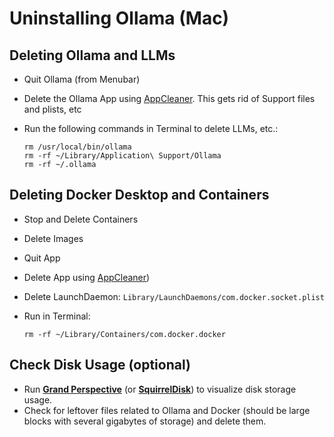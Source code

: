# Uninstalling Ollama (Mac)

## Deleting Ollama and LLMs
- Quit Ollama (from Menubar)
- Delete the Ollama App using [AppCleaner](https://freemacsoft.net/appcleaner/). This gets rid of Support files and plists, etc
- Run the following commands in Terminal to delete LLMs, etc.:
	
	```shell
	rm /usr/local/bin/ollama 
	rm -rf ~/Library/Application\ Support/Ollama
	rm -rf ~/.ollama
	```

## Deleting Docker Desktop and Containers
- Stop and Delete Containers
- Delete Images
- Quit App
- Delete App using [AppCleaner](https://freemacsoft.net/appcleaner/))
- Delete LaunchDaemon: `Library/LaunchDaemons/com.docker.socket.plist`
- Run in Terminal:
	
	```shell
	rm -rf ~/Library/Containers/com.docker.docker
	```

## Check Disk Usage (optional)
- Run [**Grand Perspective**](https://sourceforge.net/projects/grandperspectiv/) (or [**SquirrelDisk**](https://www.squirreldisk.com/)) to visualize disk storage usage.
- Check for leftover files related to Ollama and Docker (should be large blocks with several gigabytes of storage) and delete them.
